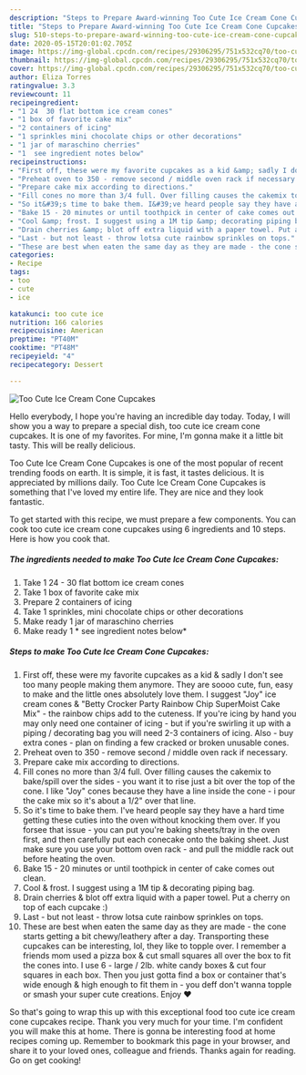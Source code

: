 ```yaml
---
description: "Steps to Prepare Award-winning Too Cute Ice Cream Cone Cupcakes"
title: "Steps to Prepare Award-winning Too Cute Ice Cream Cone Cupcakes"
slug: 510-steps-to-prepare-award-winning-too-cute-ice-cream-cone-cupcakes
date: 2020-05-15T20:01:02.705Z
image: https://img-global.cpcdn.com/recipes/29306295/751x532cq70/too-cute-ice-cream-cone-cupcakes-recipe-main-photo.jpg
thumbnail: https://img-global.cpcdn.com/recipes/29306295/751x532cq70/too-cute-ice-cream-cone-cupcakes-recipe-main-photo.jpg
cover: https://img-global.cpcdn.com/recipes/29306295/751x532cq70/too-cute-ice-cream-cone-cupcakes-recipe-main-photo.jpg
author: Eliza Torres
ratingvalue: 3.3
reviewcount: 11
recipeingredient:
- "1 24  30 flat bottom ice cream cones"
- "1 box of favorite cake mix"
- "2 containers of icing"
- "1 sprinkles mini chocolate chips or other decorations"
- "1 jar of maraschino cherries"
- "1  see ingredient notes below"
recipeinstructions:
- "First off, these were my favorite cupcakes as a kid &amp; sadly I don&#39;t see too many people making them anymore. They are soooo cute, fun, easy to make and the little ones absolutely love them. I suggest &#34;Joy&#34; ice cream cones &amp; &#34;Betty Crocker Party Rainbow Chip SuperMoist Cake Mix&#34; - the rainbow chips add to the cuteness. If you&#39;re icing by hand you may only need one container of icing - but if you&#39;re swirling it up with a piping / decorating bag you will need 2-3 containers of icing. Also - buy extra cones - plan on finding a few cracked or broken unusable cones."
- "Preheat oven to 350 - remove second / middle oven rack if necessary."
- "Prepare cake mix according to directions."
- "Fill cones no more than 3/4 full. Over filling causes the cakemix to bake/spill over the sides - you want it to rise just a bit over the top of the cone. I like &#34;Joy&#34; cones because they have a line inside the cone - i pour the cake mix so it&#39;s about a 1/2&#34; over that line."
- "So it&#39;s time to bake them. I&#39;ve heard people say they have a hard time getting these cuties into the oven without knocking them over. If you forsee that issue - you can put you&#39;re baking sheets/tray in the oven first, and then carefully put each conecake onto the baking sheet. Just make sure you use your bottom oven rack - and pull the middle rack out before heating the oven."
- "Bake 15 - 20 minutes or until toothpick in center of cake comes out clean."
- "Cool &amp; frost. I suggest using a 1M tip &amp; decorating piping bag."
- "Drain cherries &amp; blot off extra liquid with a paper towel. Put a cherry on top of each cupcake :)"
- "Last - but not least - throw lotsa cute rainbow sprinkles on tops."
- "These are best when eaten the same day as they are made - the cone starts getting a bit chewy/leathery after a day. Transporting these cupcakes can be interesting, lol, they like to topple over. I remember a friends mom used a pizza box &amp; cut small squares all over the box to fit the cones into. I use 6 - large / 2lb. white candy boxes &amp; cut four squares in each box. Then you just gotta find a box or container that&#39;s wide enough &amp; high enough to fit them in - you deff don&#39;t wanna topple or smash your super cute creations. Enjoy ❤"
categories:
- Recipe
tags:
- too
- cute
- ice

katakunci: too cute ice 
nutrition: 166 calories
recipecuisine: American
preptime: "PT40M"
cooktime: "PT48M"
recipeyield: "4"
recipecategory: Dessert

---
```



![Too Cute Ice Cream Cone Cupcakes](https://img-global.cpcdn.com/recipes/29306295/751x532cq70/too-cute-ice-cream-cone-cupcakes-recipe-main-photo.jpg)

Hello everybody, I hope you're having an incredible day today. Today, I will show you a way to prepare a special dish, too cute ice cream cone cupcakes. It is one of my favorites. For mine, I'm gonna make it a little bit tasty. This will be really delicious.

Too Cute Ice Cream Cone Cupcakes is one of the most popular of recent trending foods on earth. It is simple, it is fast, it tastes delicious. It is appreciated by millions daily. Too Cute Ice Cream Cone Cupcakes is something that I've loved my entire life. They are nice and they look fantastic.




To get started with this recipe, we must prepare a few components. You can cook too cute ice cream cone cupcakes using 6 ingredients and 10 steps. Here is how you cook that.

<!--inarticleads1-->

##### The ingredients needed to make Too Cute Ice Cream Cone Cupcakes:

1. Take 1 24 - 30 flat bottom ice cream cones
1. Take 1 box of favorite cake mix
1. Prepare 2 containers of icing
1. Take 1 sprinkles, mini chocolate chips or other decorations
1. Make ready 1 jar of maraschino cherries
1. Make ready 1 * see ingredient notes below*




<!--inarticleads2-->

##### Steps to make Too Cute Ice Cream Cone Cupcakes:

1. First off, these were my favorite cupcakes as a kid &amp; sadly I don&#39;t see too many people making them anymore. They are soooo cute, fun, easy to make and the little ones absolutely love them. I suggest &#34;Joy&#34; ice cream cones &amp; &#34;Betty Crocker Party Rainbow Chip SuperMoist Cake Mix&#34; - the rainbow chips add to the cuteness. If you&#39;re icing by hand you may only need one container of icing - but if you&#39;re swirling it up with a piping / decorating bag you will need 2-3 containers of icing. Also - buy extra cones - plan on finding a few cracked or broken unusable cones.
1. Preheat oven to 350 - remove second / middle oven rack if necessary.
1. Prepare cake mix according to directions.
1. Fill cones no more than 3/4 full. Over filling causes the cakemix to bake/spill over the sides - you want it to rise just a bit over the top of the cone. I like &#34;Joy&#34; cones because they have a line inside the cone - i pour the cake mix so it&#39;s about a 1/2&#34; over that line.
1. So it&#39;s time to bake them. I&#39;ve heard people say they have a hard time getting these cuties into the oven without knocking them over. If you forsee that issue - you can put you&#39;re baking sheets/tray in the oven first, and then carefully put each conecake onto the baking sheet. Just make sure you use your bottom oven rack - and pull the middle rack out before heating the oven.
1. Bake 15 - 20 minutes or until toothpick in center of cake comes out clean.
1. Cool &amp; frost. I suggest using a 1M tip &amp; decorating piping bag.
1. Drain cherries &amp; blot off extra liquid with a paper towel. Put a cherry on top of each cupcake :)
1. Last - but not least - throw lotsa cute rainbow sprinkles on tops.
1. These are best when eaten the same day as they are made - the cone starts getting a bit chewy/leathery after a day. Transporting these cupcakes can be interesting, lol, they like to topple over. I remember a friends mom used a pizza box &amp; cut small squares all over the box to fit the cones into. I use 6 - large / 2lb. white candy boxes &amp; cut four squares in each box. Then you just gotta find a box or container that&#39;s wide enough &amp; high enough to fit them in - you deff don&#39;t wanna topple or smash your super cute creations. Enjoy ❤




So that's going to wrap this up with this exceptional food too cute ice cream cone cupcakes recipe. Thank you very much for your time. I'm confident you will make this at home. There is gonna be interesting food at home recipes coming up. Remember to bookmark this page in your browser, and share it to your loved ones, colleague and friends. Thanks again for reading. Go on get cooking!
